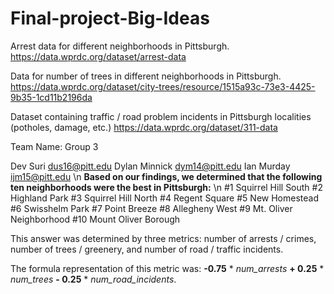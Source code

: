 # Final-project-Big-Ideas
Arrest data for different neighborhoods in Pittsburgh.
https://data.wprdc.org/dataset/arrest-data

Data for number of trees in different neighborhoods in Pittsburgh.
https://data.wprdc.org/dataset/city-trees/resource/1515a93c-73e3-4425-9b35-1cd11b2196da

Dataset containing traffic / road problem incidents in Pittsburgh localities (potholes, damage, etc.)
https://data.wprdc.org/dataset/311-data


Team Name: Group 3

Dev Suri dus16@pitt.edu
Dylan Minnick dym14@pitt.edu
Ian Murday ijm15@pitt.edu
\n
**Based on our findings, we determined that the following ten neighborhoods were the best in Pittsburgh:**
\n
#1 Squirrel Hill South
#2 Highland Park
#3 Squirrel Hill North
#4 Regent Square
#5 New Homestead
#6 Swisshelm Park
#7 Point Breeze
#8 Allegheny West
#9 Mt. Oliver Neighborhood
#10 Mount Oliver Borough

This answer was determined by three metrics: number of arrests / crimes, number of trees / greenery, and number of road / traffic incidents.

The formula representation of this metric was: **-0.75** * _num_arrests_ **+ 0.25** * _num_trees_ **- 0.25** * _num_road_incidents_.



